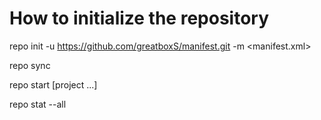 # How to initialize the repository

repo init -u https://github.com/greatboxS/manifest.git -m <manifest.xml>

repo sync

repo start <branch-name> [project ...]

repo stat --all <branch-name>